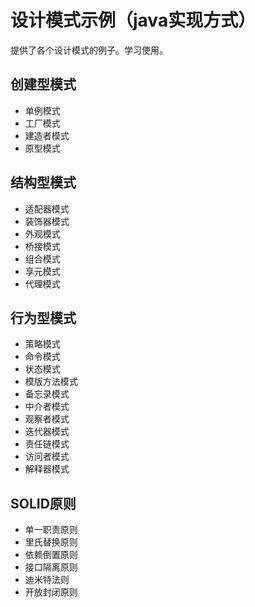 # 设计模式示例（java实现方式）

提供了各个设计模式的例子。学习使用。

## 创建型模式
- 单例模式
- 工厂模式
- 建造者模式
- 原型模式

## 结构型模式
- 适配器模式
- 装饰器模式
- 外观模式
- 桥接模式
- 组合模式
- 享元模式
- 代理模式

## 行为型模式
- 策略模式
- 命令模式
- 状态模式
- 模版方法模式
- 备忘录模式
- 中介者模式
- 观察者模式
- 迭代器模式
- 责任链模式
- 访问者模式
- 解释器模式

## SOLID原则
- 单一职责原则
- 里氏替换原则
- 依赖倒置原则
- 接口隔离原则
- 迪米特法则
- 开放封闭原则
